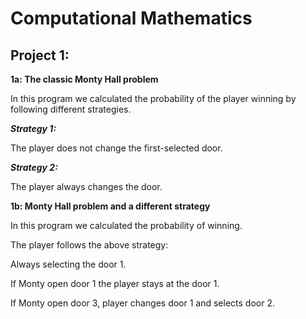 # Computational Mathematics
## Project 1:

**1a: The classic Monty Hall problem**

In this program we calculated the probability of the player winning by following different strategies.

***Strategy 1:***

The player does not change the first-selected door.

***Strategy 2:***

The player always changes the door.

**1b: Monty Hall problem and a different strategy**

In this program we calculated the probability of winning.

The player follows the above strategy:

Always selecting the door 1.

If Monty open door 1 the player stays at the door 1.

If Monty open door 3, player changes door 1 and selects door 2.

